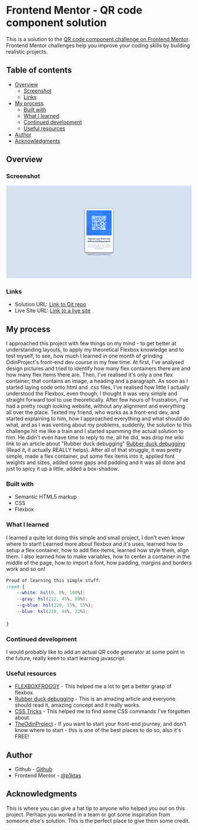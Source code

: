 # Frontend Mentor - QR code component solution

This is a solution to the [QR code component challenge on Frontend Mentor](https://www.frontendmentor.io/challenges/qr-code-component-iux_sIO_H). Frontend Mentor challenges help you improve your coding skills by building realistic projects. 

## Table of contents

- [Overview](#overview)
  - [Screenshot](#screenshot)
  - [Links](#links)
- [My process](#my-process)
  - [Built with](#built-with)
  - [What I learned](#what-i-learned)
  - [Continued development](#continued-development)
  - [Useful resources](#useful-resources)
- [Author](#author)
- [Acknowledgments](#acknowledgments)

## Overview

### Screenshot

![](./ss.png)


### Links

- Solution URL: [Link to Git repo](https://github.com/p1ktas/qr-code)
- Live Site URL: [Link to a live site](https://p1ktas-qr.netlify.app/)

## My process

I approached this project with few things on my mind - to get better at understanding layouts, to apply my theoretical Flexbox knowledge and to test myself, to see, how much I learned in one month of grinding OdinProject's front-end dev course in my free time. At first, I've analysed design pictures and tried to identify how many flex containers there are and how many flex items there are. Then, I've realised it's only a one flex container, that contains an image, a heading and a paragraph. As soon as I started laying code onto html and .css files, I've realised how little I actually understood the Flexbox, even though, I thought it was very simple and straight forward tool to use theoretically. After few hours of frustration, I've had a pretty rough looking website, without any alignment and everything all over the place. Texted my friend, who works as a front-end dev, and started explaining to him, how I approached everything and what should do what, and as I was venting about my problems, suddenly, the solution to this challenge hit me like a train and I started spamming the actual solution to him. He didn't even have time to reply to me, all he did, was drop me wiki link to an article about "Rubber duck debugging" [Rubber duck debugging](https://en.wikipedia.org/wiki/Rubber_duck_debugging) (Read it, it actually REALLY helps). After all of that struggle, it was pretty simple, made a flex container, put some flex items into it, applied font weights and sizes, added some gaps and padding and it was all done and just to spicy it up a little, added a box-shadow.

### Built with

- Semantic HTML5 markup
- CSS
- Flexbox

### What I learned

I learned a quite lot doing this simple and small project, I don't even know where to start! Learned more about flexbox and it's uses, learned how to setup a flex container, how to add flex-items, learned how style them, align them. I also learned how to make variables, how to center a container in the middle of the page, how to import a font, how padding, margins and borders work and so on!


```css
Proud of learning this simple stuff:
:root {
    --white: hsl(0, 0%, 100%);
    --gray: hsl(212, 45%, 89%);
    --g-blue: hsl(220, 15%, 55%);
    --blue: hsl(218, 44%, 22%);

}
```


### Continued development

I would probably like to add an actual QR code generator at some point in the future, really keen to start learning javascript.

### Useful resources

- [FLEXBOXFROGGY](https://flexboxfroggy.com/) - This helped me a lot to get a better grasp of flexbox.
- [Rubber duck debugging](https://en.wikipedia.org/wiki/Rubber_duck_debugging) - This is an amazing article and everyone should read it, amazing concept and it really works.
- [CSS Tricks](https://css-tricks.com/almanac/) - This helped me to find some CSS commands I've forgotten about.
- [TheOdinProject](https://www.theodinproject.com/) - If you want to start your front-end journey, and don't know where to start - this is one of the best places to do so, also it's FREE!

## Author

- Github - [Github](https://github.com/p1ktas/qr-code)
- Frontend Mentor - [@p1ktas](https://www.frontendmentor.io/profile/p1ktas)


## Acknowledgments

This is where you can give a hat tip to anyone who helped you out on this project. Perhaps you worked in a team or got some inspiration from someone else's solution. This is the perfect place to give them some credit.

